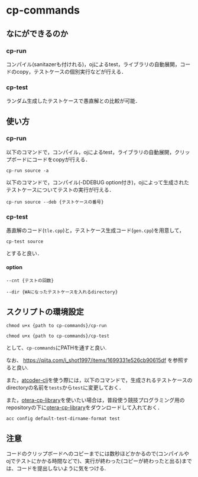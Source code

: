 # cp-commands

## なにができるのか

### cp-run

コンパイル(sanitazerも付けれる)，ojによるtest，ライブラリの自動展開，コードのcopy，テストケースの個別実行などが行える．

### cp-test

ランダム生成したテストケースで愚直解との比較が可能．

## 使い方

### cp-run

以下のコマンドで，コンパイル，ojによるtest，ライブラリの自動展開，クリップボードにコードをcopyが行える．
```
cp-run source -a
```
以下のコマンドで，コンパイル(-DDEBUG option付き)，ojによって生成されたテストケースについてテストの実行が行える．
```
cp-run source --deb {テストケースの番号} 
```

### cp-test

愚直解のコード(```tle.cpp```)と，テストケース生成コード(```gen.cpp```)を用意して，

```
cp-test source
```
とすると良い．

#### option

```
--cnt {テストの回数} 
```

```
--dir {WAになったテストケースを入れるdirectory}
```

## スクリプトの環境設定

```
chmod u+x {path to cp-commands}/cp-run
```
```
chmod u+x {path to cp-commands}/cp-test
```

として、`cp-commands`にPATHを通すと良い.

なお、 https://qiita.com/i_shot1997/items/1699331e526cb90615df を参照すると良い.

また，[atcoder-cli](https://github.com/Tatamo/atcoder-cli)を使う際には，以下のコマンドで，生成されるテストケースのdirectoryの名前を`tests`から`test`に変更しておく．

また，[otera-cp-library](https://github.com/otera99/otera-cp-library)を使いたい場合は，普段使う競技プログラミング用のrepositoryの下に[otera-cp-library](https://github.com/otera99/otera-cp-library)をダウンロードして入れておく．

```
acc config default-test-dirname-format test
```

## 注意
コードのクリップボードへのコピーまでには数秒ほどかかるので(コンパイルやojでテストにかかる時間などで)、実行が終わった(コピーが終わったと出る)までは、コードを提出しないように気をつける.